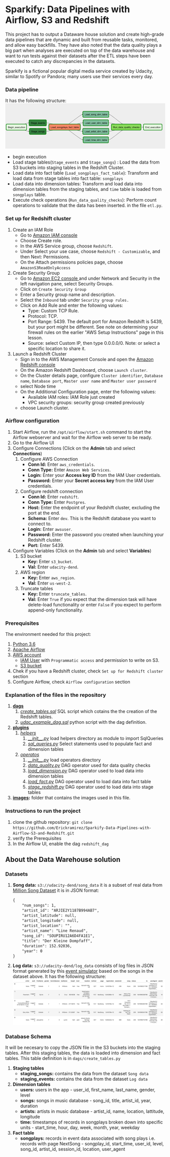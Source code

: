 # Sparkify: Data Pipelines with Airflow, S3 and Redshift
This project has to output a Dataware house solution and create high-grade data pipelines that are dynamic and built from reusable tasks, monitored, and allow easy backfills. They have also noted that the data quality plays a big part when analyses are executed on top of the data warehouse and want to run tests against their datasets after the ETL steps have been executed to catch any discrepancies in the datasets.

Sparkify is a fictional popular digital media service created by Udacity, similar to Spotify or 
Pandora; many users use their services every day.

### Data pipeline
It has the following structure:
 ![dag](/images/dag.png)
- begin execution
- Load stage tables(`Stage_events` and `Stage_songs`) :  Load the data from S3 buckets into staging tables in the Redshift Cluster.
- Load data into fact table (`Load_songplays_fact_table`): Transform and load data from stage tables into fact table: `songplays`
- Load data into dimension tables: Transform and load data into  dimension tables from the staging tables, and `time` table is loaded from `songplays` table.
- Execute check operations (`Run_data_quality_checks`): Perform count operations to validate that the data has been inserted.
in the file `etl.py`.
   
### Set up for Redshift cluster
1. Create an IAM Role
    - Go to [Amazon IAM console](https://console.aws.amazon.com/iam)
    - Choose Create role.
    - In the AWS Service group, choose `Redshift`.
    - Under Select your use case, choose `Redshift - Customizable`, and then Next: Permissions.
    - On the Attach permissions policies page, choose `AmazonS3ReadOnlyAccess`
2. Create Security Group
    - Go to [Amazon EC2 console ](https://console.aws.amazon.com/ec2) and under Network and 
    Security in the left navigation pane, select Security Groups.
    - Click on `Create Security Group`
    - Enter a Security group name and description.
    - Select the `Inbound` tab under `Security group rules.`
    - Click on Add Rule and enter the following values:
        - Type: Custom TCP Rule.
        - Protocol: TCP.
        - Port Range: 5439. The default port for Amazon Redshift is 5439, but your port might be different. See note on determining your firewall rules on the earlier "AWS Setup Instructions" page in this lesson.
        - Source: select Custom IP, then type 0.0.0.0/0. Note: or select a specific location to share it.
3. Launch a Redshift Cluster
    - Sign in to the AWS Management Console and open the [Amazon Redshift console](https://console.aws.amazon.com/redshift/)
    - On the Amazon Redshift Dashboard, choose `Launch cluster`.
    - On the Cluster details page, configure `Cluster identifier`, `Database name`, 
    `Database port`, `Master user name` and `Master user password` 
    - select Node time
    - On the Additional Configuration page, enter the following values:
        - Available IAM roles: IAM Role just created
        - VPC security groups: security group created previously
    - choose Launch cluster.

### Airflow configuration
1. Start Airflow, run the `/opt/airflow/start.sh` command to start the Airflow webserver and wait for the Airflow web server to be ready.
2. Go to the Airflow UI
3. Configure Connections (Click on the **Admin** tab and select **Connections**)
    1. Configure AWS Connection
        - **Conn Id:** Enter `aws_credentials`.
        - **Conn Type:** Enter `Amazon Web Services`.
        - **Login:** Enter your **Access key ID** from the IAM User credentials.
        - **Password:** Enter your **Secret access key** from the IAM User credentials.
    2. Configure redshift connection
        - **Conn Id:** Enter `redshift`.
        - **Conn Type:** Enter `Postgres`.
        - **Host:** Enter the endpoint of your Redshift cluster, excluding the port at the end. 
        - **Schema:** Enter `dev`. This is the Redshift database you want to connect to.
        - **Login:** Enter `awsuser`.
        - **Password:** Enter the password you created when launching your Redshift cluster.
        - **Port:** Enter 5439.
4. Configure Variables (Click on the **Admin** tab and select **Variables**)
    1. S3 bucket
        - **Key:** Enter `s3_bucket`.
        - **Val:** Enter `udacity-dend`.
    2. AWS region
        - **Key:** Enter `aws_region`.
        - **Val:** Enter `us-west-2`.
    3. Truncate tables
        - **Key:** Enter `truncate_tables`.
        - **Val:** Enter `True` if you expect that the dimension task will have delete-load functionality or enter `False` if you expect to perform append-only functionality.
        
    
   
 
 ### Prerequisites
The environment needed for this project:
1. [Python 3.6](https://www.python.org/downloads/release/python-360/)
2. [Apache Airflow](https://airflow.apache.org/)
3. [AWS account](https://aws.amazon.com/)
    - [IAM User](https://console.aws.amazon.com/iam) with `Programmatic access` and permission to write on S3.
    - [S3 bucket](https://aws.amazon.com/es/s3/)
5. Chek if you have a Redshift cluster, check `Set up for Redshift cluster` section
6. Configure Airflow, check `Airflow configuration` section

### Explanation of the files in the repository
1. **[dags](./dags)** 
    1. *[create_tables.sql](./dags/create_tables.sql)* SQL script which cotains the the creation of the Redshift tables.
    2. *[udac_example_dag.sql](./dags/udac_example_dag.sql)* python script with the dag definition.
2. **[plugins](./plugins)**
    1. *[helpers](./plugins/helpers)*
        1. *[\_\_init\_\_.py](./plugins/helpers/__init__.py)* load helpers directory  as module to import SqlQueries
        1. *[sql_queries.py](./plugins/helpers/sql_queries.py)* Select statements used to populate fact and dimension tables
    2. *[operatos](./plugins/operatos)*
        1. *[\_\_init\_\_.py](./plugins/operatos/__init__.py)* load operators directory 
        1. *[data_quality.py](./plugins/operatos/data_quality.py)* DAG operator used for data quality checks
        1. *[load_dimension.py](./plugins/operatos/load_dimension.py)* DAG operator used to load data into dimension tables
        1. *[load_fact.py](./plugins/operatos/load_fact.py)* DAG operator used to load data into fact table
        1. *[stage_redshift.py](./plugins/operatos/stage_redshift.py)* DAG operator used to load data into stage tables 
5. **[images](./images):** folder that contains the images used in this file.


### Instructions to run the project
1. clone the github repository: `git clone https://github.com/Erickramirez/Sparkify-Data-Pipelines-with-Airflow-S3-and-Redshift.git`
2. verify the Prerequisites
4. In the Airflow UI, enable the dag `redshift_dag`

## About the Data Warehouse solution
### Datasets
1. **Song data:** `s3://udacity-dend/song_data`  it is a subset of real data from 
[Million Song Dataset](http://millionsongdataset.com/) it is in JSON format: 
    ```
    {
        "num_songs": 1,
        "artist_id": "ARJIE2Y1187B994AB7",
        "artist_latitude": null,
        "artist_longitude": null,
        "artist_location": "",
        "artist_name": "Line Renaud",
        "song_id": "SOUPIRU12A6D4FA1E1",
        "title": "Der Kleine Dompfaff",
        "duration": 152.92036,
        "year": 0
    }
    ```
2. **Log data:** `s3://udacity-dend/log_data` consists of log files in JSON format 
generated by this [event simulator](https://github.com/Interana/eventsim) based on the songs in the dataset above. 
It has the following structure:  ![log-data](/images/log-data.png)

### Database Schema
It will be necesary to copy the JSON file in the S3 buckets into the staging tables. 
After this staging tables, the data is loaded into dimension and fact tables. 
This table definition is in `dags/create_tables.py`
1. **Staging tables**
    - **staging_songs:**  contains the data from the dataset `Song data` 
    - **staging_events:**  contains the data from the dataset `Log data` 
2. **Dimension tables**
    - **users:** users in the app - user_id, first_name, last_name, gender, level
    - **songs:** songs in music database - song_id, title, artist_id, year, duration
    - **artists:** artists in music database - artist_id, name, location, lattitude, longitude
    - **time:** timestamps of records in songplays broken down into specific units - start_time, hour, day, week, month, year, weekday
3. **Fact table**
    - **songplays:** records in event data associated with song plays i.e. records with page NextSong - 
songplay_id, start_time, user_id, level, song_id, artist_id, session_id, location, user_agent
    
